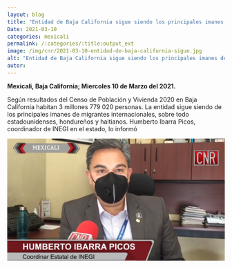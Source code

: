 ```yaml
---
layout: blog
title: "Entidad de Baja California sigue siendo los principales imanes de migrantes"
Date: 2021-03-10
categories: mexicali
permalink: /:categories/:title:output_ext
image: /img/cnr/2021-03-10-entidad-de-baja-california-sigue.jpg
alt: "Entidad de Baja California sigue siendo los principales imanes de migrantes"
autor:
---
```


**Mexicali, Baja California; Miercoles 10 de Marzo del 2021.** 

Según resultados del Censo de Población y Vivienda 2020 en Baja California habitan 3 millones 779 020 personas. La entidad sigue siendo de los principales imanes de migrantes internacionales, sobre todo estadounidenses, hondureños y haitianos. Humberto Ibarra Picos, coordinador de INEGI en el estado, lo informó

<div id="carouselExampleSlidesOnly" class="carousel slide" data-ride="carousel">
  <div class="carousel-inner">
    <div class="carousel-item active">
       <img class="d-block w-100" src="/img/cnr/2021-03-10-entidad-de-baja-california-sigue.jpg" loading="lazy"  alt="Entidad de Baja California sigue siendo los principales imanes de migrantes">
    </div>
  </div>
</div>